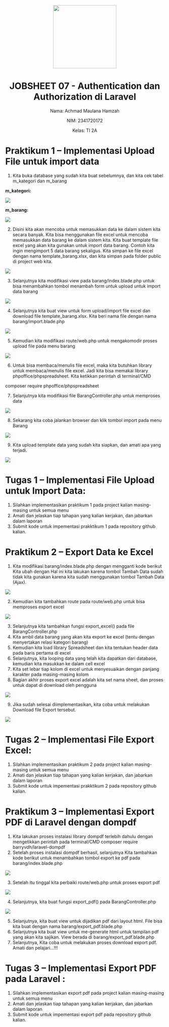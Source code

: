 <div style="text-align: center;">
  <img src="image/LogoPolinema.jpg" width="200">
</div>

<h1 style="text-align: center;">JOBSHEET 07 - 
Authentication dan Authorization di Laravel</h1>

<p style="text-align: center;">Nama: Achmad Maulana Hamzah</p>
<p style="text-align: center;">NIM: 2341720172</p>
<p style="text-align: center;">Kelas: TI 2A</p>

# Praktikum 1 – Implementasi Upload File untuk import data
1. Kita buka database yang sudah kita buat sebelumnya, dan kita cek tabel m_kategori dan
m_barang

<b>m_kategori:</b>

<img src="image/p1.1-2.png">

<b>m_barang:</b>

<img src="image/p1.1-1.png">

2. Disini kita akan mencoba untuk memasukkan data ke dalam sistem kita secara banyak.
Kita bisa menggunakan file excel untuk mencoba memasukkan data barang ke dalam
sistem kita. Kita buat template file excel yang akan kita gunakan untuk import data
barang. Contoh kita ingin mengimport 5 data barang sekaligus. Kita simpan ke file excel dengan
nama template_barang.xlsx, dan kita simpan pada folder public di project web kita.

<img src="image/p1.2.png">

3. Selanjutnya kita modifikasi view pada barang/index.blade.php untuk bisa
menambahkan tombol menambah form untuk upload untuk import data barang

<img src="image/p1.3.png">

4. Selanjutnya kita buat view untuk form upload/import file excel dan download file
template_barang.xlsx. Kita beri nama file dengan nama barang/import.blade.php

<img src="image/p1.4.png">

5. Kemudian kita modifikasi route/web.php untuk mengakomodir proses upload file pada
menu barang

<img src="image/p1.5.png">

6. Untuk bisa membaca/menulis file excel, maka kita butuhkan library untuk
membaca/menulis file excel. Jadi kita bisa memakai library phpoffice/phpspreadsheet.
Kita ketikkan perintah di terminal/CMD

composer require phpoffice/phpspreadsheet

7. Selanjutnya kita modifikasi file BarangController.php untuk memproses data

<img src="image/p1.7.png">

8. Sekarang kita coba jalankan browser dan klik tombol import pada menu Barang

<img src="image/p1.8.png">

9. Kita upload template data yang sudah kita siapkan, dan amati apa yang terjadi.

<img src="image/p1.9.png">

# Tugas 1 – Implementasi File Upload untuk Import Data:
1. Silahkan implementasikan praktikum 1 pada project kalian masing-masing untuk semua
menu
2. Amati dan jelaskan tiap tahapan yang kalian kerjakan, dan jabarkan dalam laporan
3. Submit kode untuk impementasi prakktikum 1 pada repository github kalian.

# Praktikum 2 – Export Data ke Excel
1. Kita modifikasi barang/index.blade.php dengan mengganti kode berikut
Kita ubah dengan
Hal ini kita lakukan karena tombol Tambah Data sudah tidak kita gunakan karena kita
sudah menggunakan tombol Tambah Data (Ajax).

<img src="image/p2.1.png">

2. Kemudian kita tambahkan route pada route/web.php untuk bisa memproses export excel

<img src="image/p2.2.png">

3. Selanjutnya kita tambahkan fungsi export_excel() pada file BarangController.php
4. Kita ambil data barang yang akan kita export ke excel (tentu dengan menyertakan relasi
kategori barang)
5. Kemudian kita load library Spreadsheet dan kita tentukan header data pada baris
pertama di excel
6. Selanjutnya, kita looping data yang telah kita dapatkan dari database, kemudian kita
masukkan ke dalam cell excel
7. Kita set lebar tiap kolom di excel untuk menyesuaikan dengan panjang karakter pada
masing-masing kolom
8. Bagian akhir proses export excel adalah kita set nama sheet, dan proses untuk dapat di
download oleh pengguna

<img src="image/p2.8.png">

9. Jika sudah selesai diimplementasikan, kita coba untuk melakukan Download file Export
tersebut.

<img src="image/p2.9.png">

# Tugas 2 – Implementasi File Export Excel:
1. Silahkan implementasikan praktikum 2 pada project kalian masing-masing untuk semua
menu
2. Amati dan jelaskan tiap tahapan yang kalian kerjakan, dan jabarkan dalam laporan
3. Submit kode untuk impementasi prakktikum 2 pada repository github kalian.

# Praktikum 3 – Implementasi Export PDF di Laravel dengan dompdf
1. Kita lakukan proses instalasi library dompdf terlebih dahulu dengan mengetikkan
perintah pada terminal/CMD
composer require barryvdh/laravel-dompdf
2. Setelah proses instalasi dompdf berhasil, selanjutnya Kita tambahkan kode berikut untuk
menambahkan tombol export ke pdf pada barang/index.blade.php

<img src="image/p3.2.png">

3. Setelah itu tinggal kita perbaiki route/web.php untuk proses export pdf

<img src="image/p3.3.png">

4. Selanjutnya, kita buat fungsi export_pdf() pada BarangController.php

<img src="image/p3.4.png">

5. Selanjutnya, kita buat view untuk dijadikan pdf dari layout html. File bisa kita buat
dengan nama barang/export_pdf.blade.php
6. Selanjutnya kita buat view untuk me-generate html untuk tampilan pdf yang akan kita
sajikan. View berada di barang/export_pdf.blade.php
7. Selanjutnya, Kita coba untuk melakukan proses download export pdf. Amati dan
pelajari…!!!

# Tugas 3 – Implementasi Export PDF pada Laravel :
1. Silahkan implementasikan export pdf pada project kalian masing-masing untuk semua
menu
2. Amati dan jelaskan tiap tahapan yang kalian kerjakan, dan jabarkan dalam laporan
3. Submit kode untuk impementasi export pdf pada repository github kalian.